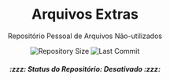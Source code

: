 <h1 align="center">Arquivos Extras</h1>
<p align="center">Repositório Pessoal de Arquivos Não-utilizados</p>

<p align="center">
  <img alt="Repository Size" src="https://img.shields.io/github/repo-size/LucasCastro99/Arquivos-Extras?color=FFD43B&label=Tamanho%20do%20Reposit%C3%B3rio">
  <img alt="Last Commit" src="https://img.shields.io/github/last-commit/LucasCastro99/Arquivos-Extras?color=346b31&label=%C3%9Altimo%20Commit">
</p>

<h5 align="center">:zzz: Status do Repositório: Desativado :zzz:</h5>
